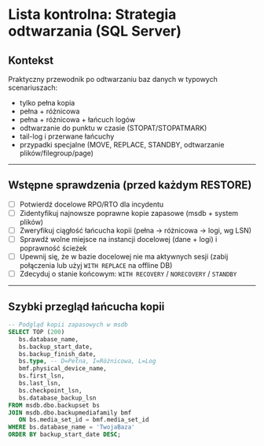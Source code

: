 # Lista kontrolna: Strategia odtwarzania (SQL Server)

## Kontekst  
Praktyczny przewodnik po odtwarzaniu baz danych w typowych scenariuszach:  
- tylko pełna kopia  
- pełna + różnicowa  
- pełna + różnicowa + łańcuch logów  
- odtwarzanie do punktu w czasie (STOPAT/STOPATMARK)  
- tail-log i przerwane łańcuchy  
- przypadki specjalne (MOVE, REPLACE, STANDBY, odtwarzanie plików/filegroup/page)  

---

## Wstępne sprawdzenia (przed każdym RESTORE)
- [ ] Potwierdź docelowe RPO/RTO dla incydentu  
- [ ] Zidentyfikuj najnowsze poprawne kopie zapasowe (msdb + system plików)  
- [ ] Zweryfikuj ciągłość łańcucha kopii (pełna → różnicowa → logi, wg LSN)  
- [ ] Sprawdź wolne miejsce na instancji docelowej (dane + logi) i poprawność ścieżek  
- [ ] Upewnij się, że w bazie docelowej nie ma aktywnych sesji (zabij połączenia lub użyj `WITH REPLACE` na offline DB)  
- [ ] Zdecyduj o stanie końcowym: `WITH RECOVERY` / `NORECOVERY` / `STANDBY`  

---

## Szybki przegląd łańcucha kopii  

```sql
-- Podgląd kopii zapasowych w msdb
SELECT TOP (200)
   bs.database_name, 
   bs.backup_start_date, 
   bs.backup_finish_date,
   bs.type, -- D=Pełna, I=Różnicowa, L=Log
   bmf.physical_device_name, 
   bs.first_lsn, 
   bs.last_lsn, 
   bs.checkpoint_lsn, 
   bs.database_backup_lsn
FROM msdb.dbo.backupset bs
JOIN msdb.dbo.backupmediafamily bmf 
   ON bs.media_set_id = bmf.media_set_id
WHERE bs.database_name = 'TwojaBaza'
ORDER BY backup_start_date DESC;
